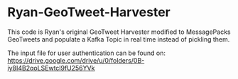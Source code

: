 # Ryan-GeoTweet-Harvester

This code is Ryan's original GeoTweet Harvester modified to MessagePacks GeoTweets and populate a Kafka Topic in real time instead of pickling them.

The input file for user authentication can be found on: https://drive.google.com/drive/u/0/folders/0B-iy8I4B2qoLSEwtcl9fU256YVk
